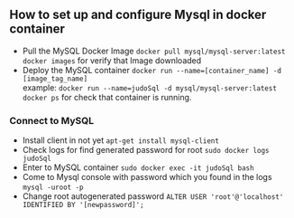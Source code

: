## How to set up and configure Mysql in docker container

- Pull the MySQL Docker Image `docker pull mysql/mysql-server:latest` <br>
 `docker images` for verify that Image downloaded
- Deploy the MySQL container `docker run --name=[container_name] -d [image_tag_name]` <br> example: `docker run --name=judoSql -d mysql/mysql-server:latest` <br>
`docker ps` for check that container is running.  

### Connect to MySQL
- Install client in not yet `apt-get install mysql-client` <br>
- Check logs for find generated password for root `sudo docker logs judoSql` <br>
- Enter to MySQL container `sudo docker exec -it judoSql bash` <br>
- Come to Mysql console with password which you found in the logs `mysql -uroot -p` <br>
- Change root autogenerated password `ALTER USER 'root'@'localhost' IDENTIFIED BY '[newpassword]';`

